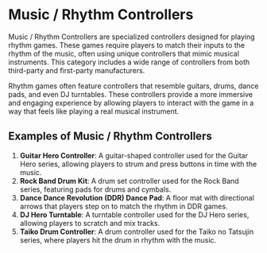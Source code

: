 # Music / Rhythm Controllers

Music / Rhythm Controllers are specialized controllers designed for playing rhythm games. These games require players to match their inputs to the rhythm of the music, often using unique controllers that mimic musical instruments. This category includes a wide range of controllers from both third-party and first-party manufacturers.

Rhythm games often feature controllers that resemble guitars, drums, dance pads, and even DJ turntables. These controllers provide a more immersive and engaging experience by allowing players to interact with the game in a way that feels like playing a real musical instrument.

## Examples of Music / Rhythm Controllers

1. **Guitar Hero Controller**: A guitar-shaped controller used for the Guitar Hero series, allowing players to strum and press buttons in time with the music.
2. **Rock Band Drum Kit**: A drum set controller used for the Rock Band series, featuring pads for drums and cymbals.
3. **Dance Dance Revolution (DDR) Dance Pad**: A floor mat with directional arrows that players step on to match the rhythm in DDR games.
4. **DJ Hero Turntable**: A turntable controller used for the DJ Hero series, allowing players to scratch and mix tracks.
5. **Taiko Drum Controller**: A drum controller used for the Taiko no Tatsujin series, where players hit the drum in rhythm with the music.

